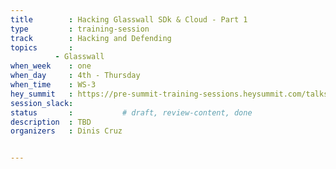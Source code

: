 ```yaml
---
title        : Hacking Glasswall SDk & Cloud - Part 1
type         : training-session
track        : Hacking and Defending
topics       :
          - Glasswall
when_week    : one
when_day     : 4th - Thursday
when_time    : WS-3
hey_summit   : https://pre-summit-training-sessions.heysummit.com/talks/glasswall-sdk-cloud/
session_slack:
status       :           # draft, review-content, done
description  : TBD
organizers   : Dinis Cruz


---
```


